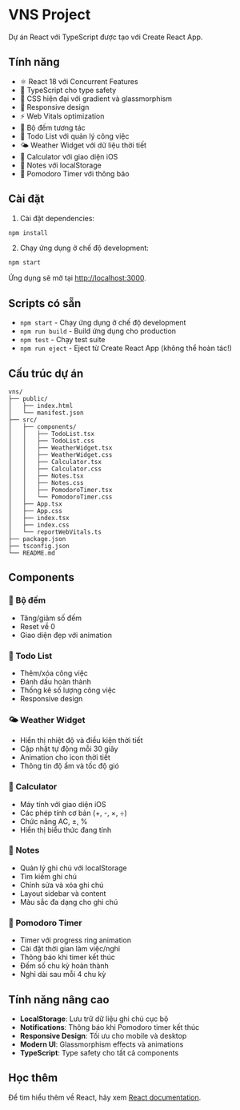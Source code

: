 # VNS Project

Dự án React với TypeScript được tạo với Create React App.

## Tính năng

- ⚛️ React 18 với Concurrent Features
- 📝 TypeScript cho type safety
- 🎨 CSS hiện đại với gradient và glassmorphism
- 📱 Responsive design
- ⚡ Web Vitals optimization
- 🔢 Bộ đếm tương tác
- 📝 Todo List với quản lý công việc
- 🌤️ Weather Widget với dữ liệu thời tiết
- 🧮 Calculator với giao diện iOS
- 📝 Notes với localStorage
- 🍅 Pomodoro Timer với thông báo

## Cài đặt

1. Cài đặt dependencies:
```bash
npm install
```

2. Chạy ứng dụng ở chế độ development:
```bash
npm start
```

Ứng dụng sẽ mở tại [http://localhost:3000](http://localhost:3000).

## Scripts có sẵn

- `npm start` - Chạy ứng dụng ở chế độ development
- `npm run build` - Build ứng dụng cho production
- `npm test` - Chạy test suite
- `npm run eject` - Eject từ Create React App (không thể hoàn tác!)

## Cấu trúc dự án

```
vns/
├── public/
│   ├── index.html
│   └── manifest.json
├── src/
│   ├── components/
│   │   ├── TodoList.tsx
│   │   ├── TodoList.css
│   │   ├── WeatherWidget.tsx
│   │   ├── WeatherWidget.css
│   │   ├── Calculator.tsx
│   │   ├── Calculator.css
│   │   ├── Notes.tsx
│   │   ├── Notes.css
│   │   ├── PomodoroTimer.tsx
│   │   └── PomodoroTimer.css
│   ├── App.tsx
│   ├── App.css
│   ├── index.tsx
│   ├── index.css
│   └── reportWebVitals.ts
├── package.json
├── tsconfig.json
└── README.md
```

## Components

### 🔢 Bộ đếm
- Tăng/giảm số đếm
- Reset về 0
- Giao diện đẹp với animation

### 📝 Todo List
- Thêm/xóa công việc
- Đánh dấu hoàn thành
- Thống kê số lượng công việc
- Responsive design

### 🌤️ Weather Widget
- Hiển thị nhiệt độ và điều kiện thời tiết
- Cập nhật tự động mỗi 30 giây
- Animation cho icon thời tiết
- Thông tin độ ẩm và tốc độ gió

### 🧮 Calculator
- Máy tính với giao diện iOS
- Các phép tính cơ bản (+, -, ×, ÷)
- Chức năng AC, ±, %
- Hiển thị biểu thức đang tính

### 📝 Notes
- Quản lý ghi chú với localStorage
- Tìm kiếm ghi chú
- Chỉnh sửa và xóa ghi chú
- Layout sidebar và content
- Màu sắc đa dạng cho ghi chú

### 🍅 Pomodoro Timer
- Timer với progress ring animation
- Cài đặt thời gian làm việc/nghỉ
- Thông báo khi timer kết thúc
- Đếm số chu kỳ hoàn thành
- Nghỉ dài sau mỗi 4 chu kỳ

## Tính năng nâng cao

- **LocalStorage**: Lưu trữ dữ liệu ghi chú cục bộ
- **Notifications**: Thông báo khi Pomodoro timer kết thúc
- **Responsive Design**: Tối ưu cho mobile và desktop
- **Modern UI**: Glassmorphism effects và animations
- **TypeScript**: Type safety cho tất cả components

## Học thêm

Để tìm hiểu thêm về React, hãy xem [React documentation](https://reactjs.org/). 